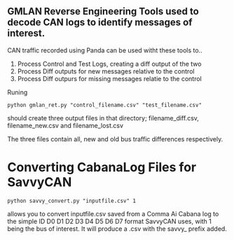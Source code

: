 ## GMLAN Reverse Engineering Tools used to decode CAN logs to identify messages of interest. 

CAN traffic recorded using Panda can be used witht these tools to.. 
1. Process Control and Test Logs, creating a diff output of the two 
2. Process Diff outputs for new messages relative to the control
3. Process Diff outpurs for missing messages relatie to the control 

Runing 
```
python gmlan_ret.py "control_filename.csv" "test_filename.csv"
```
should create three output files in that directory; filename_diff.csv, filename_new.csv and filename_lost.csv 

The three files contain all, new and old bus traffic differences respectively. 

# Converting CabanaLog Files for SavvyCAN 

```python savvy_convert.py "inputfile.csv" 1``` 

allows you to convert inputfile.csv saved from a Comma Ai Cabana log to the simple ID D0 D1 D2 D3 D4 D5 D6 D7 format SavvyCAN uses, with 1 being the bus of interest. It will produce a .csv with the savvy_ prefix added. 

